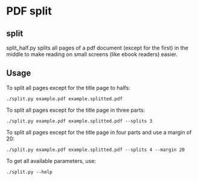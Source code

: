 PDF split
=========

split
-----

split_half.py splits all pages of a pdf document (except for the first) in the middle to make reading on small screens (like ebook readers) easier.


Usage
-----

To split all pages except for the title page to halfs:

    ./split.py example.pdf example.splitted.pdf

To split all pages except for the title page in three parts:

    ./split.py example.pdf example.splitted.pdf --splits 3

To split all pages except for the title page in four parts and use a margin of 20:

    ./split.py example.pdf example.splitted.pdf --splits 4 --margin 20

To get all available parameters, use:

    ./split.py --help
